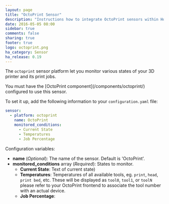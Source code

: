 ```yaml
---
layout: page
title: "OctoPrint Sensor"
description: "Instructions how to integrate OctoPrint sensors within Home Assistant."
date: 2016-05-05 08:00
sidebar: true
comments: false
sharing: true
footer: true
logo: octoprint.png
ha_category: Sensor
ha_release: 0.19
---
```



The `octoprint` sensor platform let you monitor various states of your 3D printer and its print jobs.

<p class='note'>
You must have the [OctoPrint component](/components/octoprint/) configured to use this sensor.
</p>

To set it up, add the following information to your `configuration.yaml` file:

```yaml
sensor:
  - platform: octoprint
    name: OctoPrint
    monitored_conditions:
      - Current State
      - Temperatures
      - Job Percentage
```

Configuration variables:

- **name** (*Optional*): The name of the sensor. Default is 'OctoPrint'.
- **monitored_conditions** array (*Required*): States to monitor.
  - **Current State**: Text of current state)
  - **Temperatures**:  Temperatures of all available tools, eg. `print`, `head`, `print bed`, etc. These will be displayed as `tool0`, `tool1`, or `toolN` please refer to your OctoPrint frontend to associate the tool number with an actual device.
  - **Job Percentage**: 

